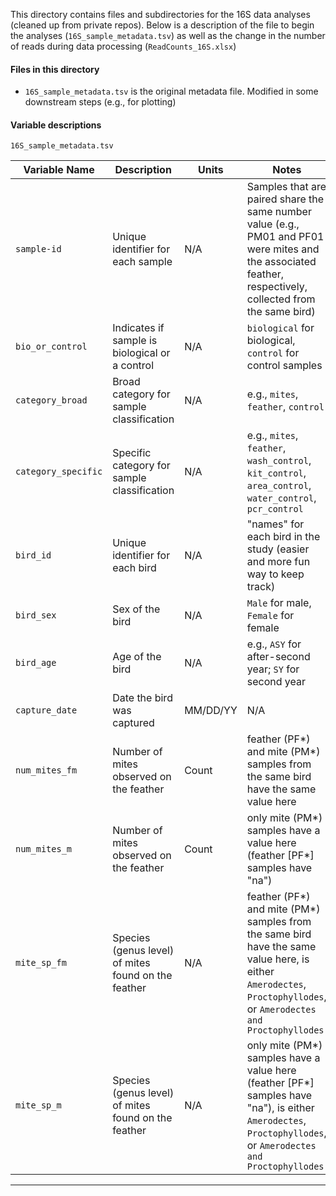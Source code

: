 This directory contains files and subdirectories for the 16S data analyses (cleaned up from private repos). Below is a description of the file to begin the analyses (`16S_sample_metadata.tsv`) as well as the change in the number of reads during data processing (`ReadCounts_16S.xlsx`)

#### Files in this directory
- `16S_sample_metadata.tsv` is the original metadata file. Modified in some downstream steps (e.g., for plotting)

#### Variable descriptions
`16S_sample_metadata.tsv`

| Variable Name       | Description                                      | Units         | Notes             |
|---------------------|--------------------------------------------------|---------------|-----------------------------------------|
| `sample-id`         | Unique identifier for each sample                | N/A           | Samples that are paired share the same number value (e.g., PM01 and PF01 were mites and the associated feather, respectively, collected from the same bird)                                     |
| `bio_or_control`    | Indicates if sample is biological or a control   | N/A           | `biological` for biological, `control` for control samples |
| `category_broad`    | Broad category for sample classification         | N/A           | e.g., `mites`, `feather`, `control` |
| `category_specific` | Specific category for sample classification      | N/A           | e.g., `mites`, `feather`, `wash_control`, `kit_control`, `area_control`, `water_control`, `pcr_control`         |
| `bird_id`           | Unique identifier for each bird                  | N/A           | "names" for each bird in the study (easier and more fun way to keep track)                                     |
| `bird_sex`          | Sex of the bird                                  | N/A           | `Male` for male, `Female` for female            |
| `bird_age`          | Age of the bird                                  | N/A         | e.g., `ASY` for after-second year; `SY` for second year                    |
| `capture_date`      | Date the bird was captured                       | MM/DD/YY    | N/A                                     |
| `num_mites_fm`      | Number of mites observed on the feather      | Count         | feather (PF*) and mite (PM*) samples from the same bird have the same value here                                     |
| `num_mites_m`       | Number of mites observed on the feather       | Count         | only mite (PM*) samples have a value here (feather [PF*] samples have "na")                                  |
| `mite_sp_fm`        | Species (genus level) of mites found on the feather        | N/A           | feather (PF*) and mite (PM*) samples from the same bird have the same value here, is either `Amerodectes`, `Proctophyllodes`, or `Amerodectes and Proctophyllodes`                          |
| `mite_sp_m`         | Species (genus level) of mites found on the feather          | N/A           | only mite (PM*) samples have a value here (feather [PF*] samples have "na"), is either `Amerodectes`, `Proctophyllodes`, or `Amerodectes and Proctophyllodes`                      |

---
